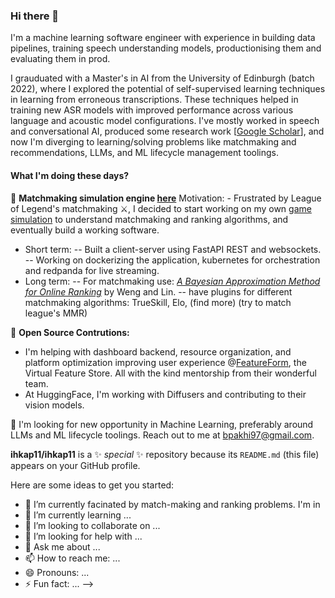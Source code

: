 ### Hi there 👋

I'm a machine learning software engineer with experience in building data pipelines, training speech understanding models, productionising them and evaluating them in prod. 

I grauduated with a Master's in AI from the University of Edinburgh (batch 2022), where I explored the potential of self-supervised learning techniques in learning from erroneous transcriptions. These techniques helped in training new ASR models with improved performance across various language and acoustic model configurations. I've mostly worked in speech and conversational AI, produced some research work [[Google Scholar](https://scholar.google.com/citations?hl=en&user=7HfvNEcAAAAJ)],  and now I'm diverging to learning/solving problems like matchmaking and recommendations, LLMs, and ML lifecycle management toolings.

####  What I'm doing these days?
🍃 **Matchmaking simulation engine [here](https://github.com/ihkap11/LeagueFanatics)** 
Motivation: - Frustrated by League of Legend's matchmaking ⚔️, I decided to start working on my own [game simulation](https://github.com/ihkap11/LeagueFanatics) to understand  matchmaking and ranking algorithms, and eventually build a working software. 
- Short term:
  -- Built a client-server using FastAPI REST and websockets.
  -- Working on dockerizing the application, kubernetes for orchestration and redpanda for live streaming.
- Long term:
  -- For matchmaking use: [_A Bayesian Approximation Method for Online Ranking_](https://jmlr.org/papers/volume12/weng11a/weng11a.pdf) by Weng and Lin.
  -- have plugins for different matchmaking algorithms: TrueSkill, Elo, (find more) (try to match league's MMR)

🌱 **Open Source Contrutions:** 

- I'm helping with dashboard backend, resource organization, and platform optimization improving user experience @[FeatureForm](https://github.com/featureform/featureform), the Virtual Feature Store. All with the kind mentorship from their wonderful team.
- At HuggingFace, I'm working with Diffusers and contributing to their vision models.




👯 I'm looking for new opportunity in Machine Learning, preferably around LLMs and ML lifecycle toolings. Reach out to me at bpakhi97@gmail.com. 

**ihkap11/ihkap11** is a ✨ _special_ ✨ repository because its `README.md` (this file) appears on your GitHub profile.

Here are some ideas to get you started:

- 🔭 I’m currently facinated by match-making and ranking problems. I'm in 
- 🌱 I’m currently learning ...
- 👯 I’m looking to collaborate on ...
- 🤔 I’m looking for help with ...
- 💬 Ask me about ...
- 📫 How to reach me: ...
- 😄 Pronouns: ...
- ⚡ Fun fact: ...
-->
